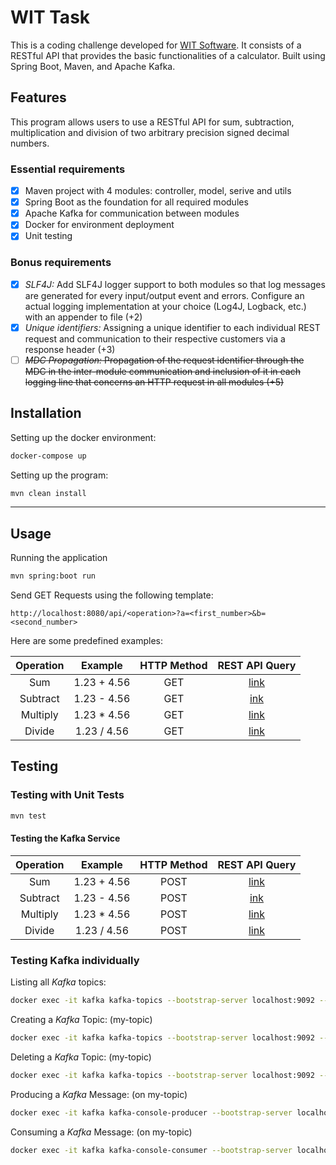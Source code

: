 # WIT Task

This is a coding challenge developed for [WIT Software](https://www.wit-software.com/). It consists of a RESTful API that provides the basic functionalities of a calculator. Built using Spring Boot, Maven, and Apache Kafka.

## Features

This program allows users to use a RESTful API for sum, subtraction, multiplication and division of two arbitrary precision signed decimal numbers.

### Essential requirements
- [x] Maven project with 4 modules: controller, model, serive and utils
- [x] Spring Boot as the foundation for all required modules
- [x] Apache Kafka for communication between modules
- [x] Docker for environment deployment
- [x] Unit testing

### Bonus requirements
- [x] *SLF4J:* Add SLF4J logger support to both modules so that log messages are generated for every input/output event and errors. Configure an actual logging implementation at your choice (Log4J, Logback, etc.) with an appender to file (+2)
- [x] *Unique identifiers:* Assigning a unique identifier to each individual REST request and communication to their respective customers via a response header (+3)
- [ ] ~~*MDC Propagation:* Propagation of the request identifier through the MDC in the inter-module communication and inclusion of it in each logging line that concerns an HTTP request in all modules (+5)~~

## Installation

Setting up the docker environment:
```bash
docker-compose up
```

Setting up the program:
```bash
mvn clean install
```
---

## Usage

Running the application
```bash
mvn spring:boot run
```

Send GET Requests using the following template:

```
http://localhost:8080/api/<operation>?a=<first_number>&b=<second_number>
```

Here are some predefined examples:

| Operation |   Example   | HTTP Method |                                            REST API Query                                            |
|:---------:|:-----------:|:---------:|:----------------------------------------------------------------------------------------------------:|
|    Sum    | 1.23 + 4.56 |    GET    |      [link](http://localhost:8080/api/sum?a=1.23&b=4.56)      |
|  Subtract | 1.23 - 4.56 |    GET    | [ink](http://localhost:8080/api/subtract?a=1.23&b=4.56) |
|  Multiply | 1.23 * 4.56 |    GET    |      [link](http://localhost:8080/api/multiply?a=1.23&b=4.56)      |
|   Divide  | 1.23 / 4.56 |    GET    |      [link](http://localhost:8080/api/divide?a=1.23&b=4.56)      |

## Testing

### Testing with Unit Tests

```bash
mvn test
```

#### Testing the Kafka Service

| Operation |   Example   | HTTP Method |                                            REST API Query                                            |
|:---------:|:-----------:|:---------:|:----------------------------------------------------------------------------------------------------:|
|    Sum    | 1.23 + 4.56 |    POST    |      [link](http://localhost:8080/api/kafka/send?operation=sum&a=1.23&b=4.56)      |
|  Subtract | 1.23 - 4.56 |    POST    | [ink](http://localhost:8080/api/kafka/send?operation=subtract&a=1.23&b=4.56) |
|  Multiply | 1.23 * 4.56 |    POST    |      [link](http://localhost:8080/api/kafka/send?operation=multiply&a=1.23&b=4.56)      |
|   Divide  | 1.23 / 4.56 |    POST    |      [link](http://localhost:8080/api/kafka/send?operation=divide&a=1.23&b=4.56)      |


### Testing Kafka individually

Listing all *Kafka* topics:
```bash
docker exec -it kafka kafka-topics --bootstrap-server localhost:9092 --list
```

Creating a *Kafka* Topic: (my-topic)
```bash
docker exec -it kafka kafka-topics --bootstrap-server localhost:9092 --create --topic my-topic --partitions 1 --replication-factor 1
```

Deleting a *Kafka* Topic: (my-topic)
```bash
docker exec -it kafka kafka-topics --bootstrap-server localhost:9092 --delete --topic my-topic
```

Producing a *Kafka* Message: (on my-topic)
```bash
docker exec -it kafka kafka-console-producer --bootstrap-server localhost:9092 --topic my-topic
```

Consuming a *Kafka* Message: (on my-topic)
```bash
docker exec -it kafka kafka-console-consumer --bootstrap-server localhost:9092 --topic my-topic --from-beginning
```
